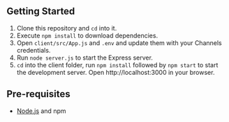 ## Getting Started

1. Clone this repository and `cd` into it.
2. Execute `npm install` to download dependencies.
3. Open `client/src/App.js` and `.env` and update them with your Channels credentials.
4. Run `node server.js` to start the Express server.
5. `cd` into the client folder, run `npm install` followed by `npm start` to start the development server. Open http://localhost:3000 in your browser.

## Pre-requisites

- [Node.js](https://nodejs.org/en) and npm
